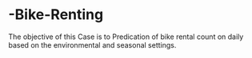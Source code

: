 # -Bike-Renting
The objective of this Case is to Predication of bike rental count on daily based on the environmental and seasonal settings.
